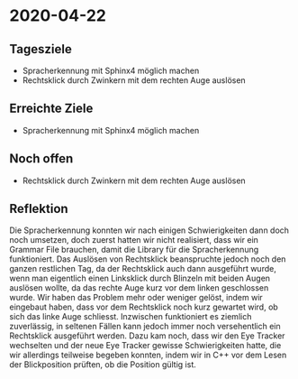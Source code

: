 # 2020-04-22
## Tagesziele
* Spracherkennung mit Sphinx4 möglich machen
* Rechtsklick durch Zwinkern mit dem rechten Auge auslösen
## Erreichte Ziele
* Spracherkennung mit Sphinx4 möglich machen
## Noch offen
* Rechtsklick durch Zwinkern mit dem rechten Auge auslösen
## Reflektion
Die Spracherkennung konnten wir nach einigen Schwierigkeiten dann doch noch umsetzen, doch zuerst hatten wir nicht
realisiert, dass wir ein Grammar File brauchen, damit die Library für die Spracherkennung funktioniert.
Das Auslösen von Rechtsklick beanspruchte jedoch noch den ganzen restlichen Tag, da der Rechtsklick auch dann ausgeführt
wurde, wenn man eigentlich einen Linksklick durch Blinzeln mit beiden Augen auslösen wollte, da das rechte Auge kurz vor
dem linken geschlossen wurde. Wir haben das Problem mehr oder weniger gelöst, indem wir eingebaut haben, dass vor dem
Rechtsklick noch kurz gewartet wird, ob sich das linke Auge schliesst. Inzwischen funktioniert es ziemlich zuverlässig,
in seltenen Fällen kann jedoch immer noch versehentlich ein Rechtsklick ausgeführt werden. Dazu kam noch, dass wir den
Eye Tracker wechselten und der neue Eye Tracker gewisse Schwierigkeiten hatte, die wir allerdings teilweise begeben
konnten, indem wir in C++ vor dem Lesen der Blickposition prüften, ob die Position gültig ist.